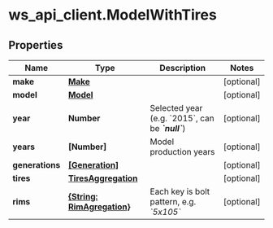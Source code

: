 # ws_api_client.ModelWithTires

## Properties
Name | Type | Description | Notes
------------ | ------------- | ------------- | -------------
**make** | [**Make**](Make.md) |  | [optional] 
**model** | [**Model**](Model.md) |  | [optional] 
**year** | **Number** | Selected year (e.g. &#x60;2015&#x60;, can be __*&#x60;null&#x60;*__) | [optional] 
**years** | **[Number]** | Model production years | [optional] 
**generations** | [**[Generation]**](Generation.md) |  | [optional] 
**tires** | [**TiresAggregation**](TiresAggregation.md) |  | [optional] 
**rims** | [**{String: RimAgregation}**](RimAgregation.md) | Each key is bolt pattern, e.g. *&#x60;5x105&#x60;* | [optional] 


